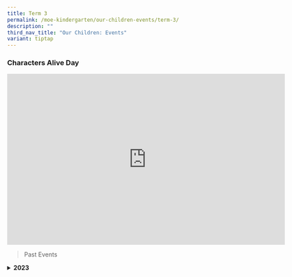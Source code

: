 ```yaml
---
title: Term 3
permalink: /moe-kindergarten/our-children-events/term-3/
description: ""
third_nav_title: "Our Children: Events"
variant: tiptap
---
```

<h3>Characters Alive Day</h3>
<div class="iframe-wrapper">
<iframe height="400" width="648" allowfullscreen="true" frameborder="0" src="https://www.youtube.com/embed/gnalrHgTbFI?si=wcngxAxlmAZe3EbG"></iframe>
</div>
<p></p>
<blockquote>
<p>Past Events</p>
</blockquote>
<div data-type="detailGroup" class="isomer-accordion-group isomer-accordion isomer-accordion-white">
<details class="isomer-details">
<summary><strong>2023</strong>
</summary>
<div data-type="detailsContent" class="isomer-details-content">
<h4>Characters Alive Day</h4>
<div class="iframe-wrapper">
<iframe height="400" width="648" allowfullscreen="true" frameborder="0" src="https://www.youtube.com/embed/Fsvw9Hv9dNY"></iframe>
</div>
<h4>Racial Harmony Day</h4>
<div class="iframe-wrapper">
<iframe height="400" width="648" allowfullscreen="true" frameborder="0" src="https://www.youtube.com/embed/lbP7u-MsZ70"></iframe>
</div>
<h4>MK EYC Collaboration</h4>
<div class="iframe-wrapper">
<iframe height="400" width="648" allowfullscreen="true" frameborder="0" src="https://docs.google.com/presentation/d/e/2PACX-1vQE1S_GMoj36E7A28A2kgeL_e6ZwQWfXJpMgAhCxPa6GqXnXYfsbTM0QRFNV2LIa7KzIRmbPBiH4vuq/embed?start=true&amp;loop=true&amp;delayms=5000"></iframe>
</div>
<h4>LIFE @ MK</h4>
<div class="iframe-wrapper">
<iframe height="400" width="648" allowfullscreen="true" frameborder="0" src="https://www.youtube.com/embed/k8uWCYykMPI?si=UgncfH4r0AgEt2lt"></iframe>
</div>
<p></p>
<p></p>
</div>
</details>
</div>
<p></p>